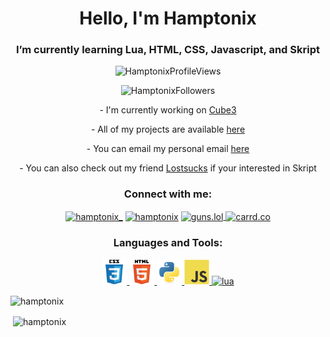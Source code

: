 <h1 align="center">Hello, I'm Hamptonix</h1>
<h3 align="center">I’m currently learning Lua, HTML, CSS, Javascript, and Skript</h3>

<p align="center"> <img src="https://komarev.com/ghpvc/?username=hamptonix&label=Profile%20views&color=0e75b6&style=flat" alt="HamptonixProfileViews" /> </p>
<p align="center"> <img src="https://img.shields.io/github/followers/hamptonix" alt="HamptonixFollowers" /> </p>


<p align="center">- I'm currently working on <a href="https://cube2.carrd.co/">Cube3</a></p>

<p align="center">- All of my projects are available <a href="https://github.com/Hamptonix?tab=repositories">here</a></p>

<p align="center">- You can email my personal email <a href="https://mail.google.com/mail/u/?authuser=cheezit3418@gmail.com">here</a></p>

<p align="center">- You can also check out my friend <a href="https://github.com/lostsucks">Lostsucks</a> if your interested in Skript </p>

<h3 align="center">Connect with me:</h3>
<p align="center">
<a href="https://instagram.com/hamptonix_" target="blank"><img align="center" src="https://raw.githubusercontent.com/rahuldkjain/github-profile-readme-generator/master/src/images/icons/Social/instagram.svg" alt="hamptonix_" height="30" width="40" /></a>
<a href="https://www.youtube.com/c/hamptonix" target="blank"><img align="center" src="https://raw.githubusercontent.com/rahuldkjain/github-profile-readme-generator/master/src/images/icons/Social/youtube.svg" alt="hamptonix" height="30" width="40" /></a>
<a href="https://guns.lol/hamptonix" target="_blank" rel="noreferrer"> <img align="center" src="https://assets.guns.lol/guns_logo_no_background_cropped.png" alt="guns.lol" width="40" height="40"/> </a>
<a href="https://hamptonix.carrd.co" target="_blank" rel="noreferrer"> <img align="center" src="https://logosandtypes.com/wp-content/uploads/2020/07/hashicorp.svg" alt="carrd.co" width="40" height="40"/> </a>
</p>

<h3 align="center">Languages and Tools:</h3>
<p align="center"> <a href="https://www.w3schools.com/css/" target="_blank" rel="noreferrer"> <img src="https://raw.githubusercontent.com/devicons/devicon/master/icons/css3/css3-original-wordmark.svg" alt="css3" width="40" height="40"/> </a> <a href="https://www.w3.org/html/" target="_blank" rel="noreferrer"> <img src="https://raw.githubusercontent.com/devicons/devicon/master/icons/html5/html5-original-wordmark.svg" alt="html5" width="40" height="40"/> </a> <a href="https://www.python.org" target="_blank" rel="noreferrer"> <img src="https://raw.githubusercontent.com/devicons/devicon/master/icons/python/python-original.svg" alt="python" width="40" height="40"/> </a> <a href="https://developer.mozilla.org/en-US/docs/Web/JavaScript" target="_blank" rel="noreferrer"> <img src="https://raw.githubusercontent.com/devicons/devicon/master/icons/javascript/javascript-original.svg" alt="javascript" width="40" height="40"/> </a> <a href="https://www.lua.org/" target="_blank" rel="noreferrer"> <img src="https://upload.wikimedia.org/wikipedia/commons/thumb/c/cf/Lua-Logo.svg/800px-Lua-Logo.svg.png" alt="lua" width="40" height="40"/> </a> </p>
<p><img align="center" src="https://github-readme-stats.vercel.app/api/top-langs?username=hamptonix&show_icons=true&locale=en&layout=compact" alt="hamptonix" /></p>

<p>&nbsp;<img align="center" src="https://github-readme-stats.vercel.app/api?username=hamptonix&show_icons=true&locale=en" alt="hamptonix" /></p>
